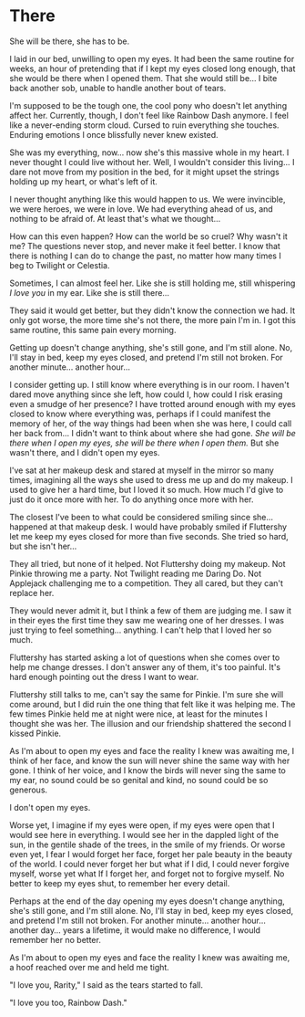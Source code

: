 # There

She will be there, she has to be.

I laid in our bed, unwilling to open my eyes. It had been the same routine for weeks, an hour of pretending that if I kept my eyes closed long enough, that she would be there when I opened them. That she would still be… I bite back another sob, unable to handle another bout of tears.

I'm supposed to be the tough one, the cool pony who doesn't let anything affect her. Currently, though, I don't feel like Rainbow Dash anymore. I feel like a never-ending storm cloud. Cursed to ruin everything she touches. Enduring emotions I once blissfully never knew existed.

She was my everything, now… now she's this massive whole in my heart. I never thought I could live without her. Well, I wouldn't consider this living… I dare not move from my position in the bed, for it might upset the strings holding up my heart, or what's left of it.

I never thought anything like this would happen to us. We were invincible, we were heroes, we were in love. We had everything ahead of us, and nothing to be afraid of. At least that's what we thought…

How can this even happen? How can the world be so cruel? Why wasn't it me? The questions never stop, and never make it feel better. I know that there is nothing I can do to change the past, no matter how many times I beg to Twilight or Celestia.

Sometimes, I can almost feel her. Like she is still holding me, still whispering *I love you* in my ear. Like she is still there…

They said it would get better, but they didn't know the connection we had. It only got worse, the more time she's not there, the more pain I'm in. I got this same routine, this same pain every morning.

Getting up doesn't change anything, she's still gone, and I'm still alone. No, I'll stay in bed, keep my eyes closed, and pretend I'm still not broken. For another minute… another hour…

I consider getting up. I still know where everything is in our room. I haven't dared move anything since she left, how could I, how could I risk erasing even a smudge of her presence? I have trotted around enough with my eyes closed to know where everything was, perhaps if I could manifest the memory of her, of the way things had been when she was here, I could call her back from… I didn't want to think about where she had gone. *She will be there when I open my eyes, she will be there when I open them.* But she wasn't there, and I didn't open my eyes.

I've sat at her makeup desk and stared at myself in the mirror so many times, imagining all the ways she used to dress me up and do my makeup. I used to give her a hard time, but I loved it so much. How much I'd give to just do it once more with her. To do anything once more with her.

The closest I've been to what could be considered smiling since she… happened at that makeup desk. I would have probably smiled if Fluttershy let me keep my eyes closed for more than five seconds. She tried so hard, but she isn't her…

They all tried, but none of it helped. Not Fluttershy doing my makeup. Not Pinkie throwing me a party. Not Twilight reading me Daring Do. Not Applejack challenging me to a competition. They all cared, but they can't replace her.

They would never admit it, but I think a few of them are judging me. I saw it in their eyes the first time they saw me wearing one of her dresses. I was just trying to feel something… anything. I can't help that I loved her so much.

Fluttershy has started asking a lot of questions when she comes over to help me change dresses. I don't answer any of them, it's too painful. It's hard enough pointing out the dress I want to wear.

Fluttershy still talks to me, can't say the same for Pinkie. I'm sure she will come around, but I did ruin the one thing that felt like it was helping me. The few times Pinkie held me at night were nice, at least for the minutes I thought she was her. The illusion and our friendship shattered the second I kissed Pinkie.

As I'm about to open my eyes and face the reality I knew was awaiting me, I think of her face, and know the sun will never shine the same way with her gone. I think of her voice, and I know the birds will never sing the same to my ear, no sound could be so genital and kind, no sound could be so generous.

I don't open my eyes.

Worse yet, I imagine if my eyes were open, if my eyes were open that I would see here in everything. I would see her in the dappled light of the sun, in the gentile shade of the trees, in the smile of my friends. Or worse even yet, I fear I would forget her face, forget her pale beauty in the beauty of the world. I could never forget her but what if I did, I could never forgive myself, worse yet what If I forget her, and forget not to forgive myself. No better to keep my eyes shut, to remember her every detail.

Perhaps at the end of the day opening my eyes doesn't change anything, she's still gone, and I'm still alone. No, I'll stay in bed, keep my eyes closed, and pretend I'm still not broken. For another minute… another hour… another day… years a lifetime, it would make no difference, I would remember her no better. 

As I'm about to open my eyes and face the reality I knew was awaiting me, a hoof reached over me and held me tight.

"I love you, Rarity," I said as the tears started to fall.

"I love you too, Rainbow Dash."
